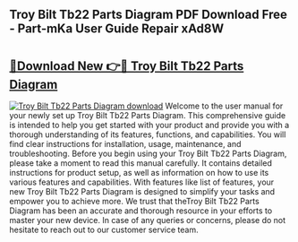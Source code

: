 ## Troy Bilt Tb22 Parts Diagram PDF Download Free - Part-mKa User Guide Repair xAd8W

# <h2><a href="http://dfl6x4.blite.top/?on=Troy+Bilt+Tb22+Parts+Diagram">🔗Download New 👉🔴 Troy Bilt Tb22 Parts Diagram</a></h2>

[![Troy Bilt Tb22 Parts Diagram download](https://i.imgur.com/lujVjoI.png)](http://dfl6x4.blite.top/?on=Troy+Bilt+Tb22+Parts+Diagram)
Welcome to the user manual for your newly set up Troy Bilt Tb22 Parts Diagram. This comprehensive guide is intended to help you get started with your product and provide you with a thorough understanding of its features, functions, and capabilities. You will find clear instructions for installation, usage, maintenance, and troubleshooting. Before you begin using your Troy Bilt Tb22 Parts Diagram, please take a moment to read this manual carefully. It contains detailed instructions for product setup, as well as information on how to use its various features and capabilities. With features like list of features, your new Troy Bilt Tb22 Parts Diagram is designed to simplify your tasks and empower you to achieve more. We trust that theTroy Bilt Tb22 Parts Diagram has been an accurate and thorough resource in your efforts to master your new device. In case of any queries or concerns, please do not hesitate to reach out to our customer service team.

